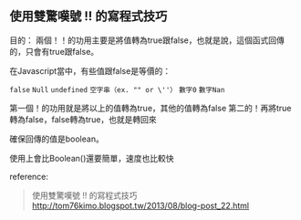 ## 使用雙驚嘆號 !! 的寫程式技巧

目的：
兩個！！的功用主要是將值轉為true跟false，也就是說，這個函式回傳的，只會有true跟false。

在Javascript當中，有些值跟false是等價的：

``false``
``Null``
``undefined``
``空字串（ex. "" or \''）``
``數字0``
``數字Nan``

第一個！的功用就是將以上的值轉為true，其他的值轉為false
第二的！再將true轉為false，false轉為true，也就是轉回來

確保回傳的值是boolean。

使用上會比Boolean()還要簡單，速度也比較快

reference:

> 使用雙驚嘆號 !! 的寫程式技巧 http://tom76kimo.blogspot.tw/2013/08/blog-post_22.html
